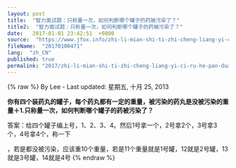 ```yaml
---
layout: post
title:  "智力面试题：只称量一次，如何判断哪个罐子的药被污染了？"
title2:  "智力面试题：只称量一次，如何判断哪个罐子的药被污染了？"
date:   2017-01-01 23:42:51  +0800
source:  "https://www.jfox.info/zhi-li-mian-shi-ti-zhi-cheng-liang-yi-ci-ru-he-pan-duan-na-ge-guan-zi-de-yao-bei-wu-ran-le.html"
fileName:  "20170100471"
lang:  "zh_CN"
published: true
permalink: "2017/zhi-li-mian-shi-ti-zhi-cheng-liang-yi-ci-ru-he-pan-duan-na-ge-guan-zi-de-yao-bei-wu-ran-le.html"
---
```

{% raw %}
By Lee - Last updated: 星期五, 十月 25, 2013

**你有四个装药丸的罐子，每个药丸都有一定的重量，被污染的药丸是没被污染的重量＋1.只称量一次，如何判断哪个罐子的药被污染了？**

答案：给四个罐子编上号，1、2、3、4。然后1号拿一个，2号拿2个，3号拿3个，4号拿4个，称一下

，若是都没被污染，应该重10个重量，若是11个重量就是1号罐，12就是2号罐，13就是3号罐，14就是4号
{% endraw %}